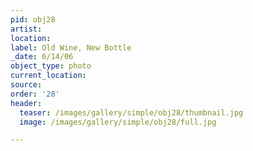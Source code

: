 ```yaml
---
pid: obj28
artist:
location:
label: Old Wine, New Bottle
_date: 6/14/06
object_type: photo
current_location:
source:
order: '28'
header:
  teaser: /images/gallery/simple/obj28/thumbnail.jpg
  image: /images/gallery/simple/obj28/full.jpg

---
```

